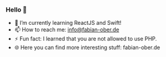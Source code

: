 ### Hello 👋

- 🌱 I’m currently learning ReactJS and Swift!
- 📫 How to reach me: info@fabian-ober.de
- ⚡ Fun fact: I learned that you are not allowed to use PHP.
- 🌐 Here you can find more interesting stuff: fabian-ober.de
